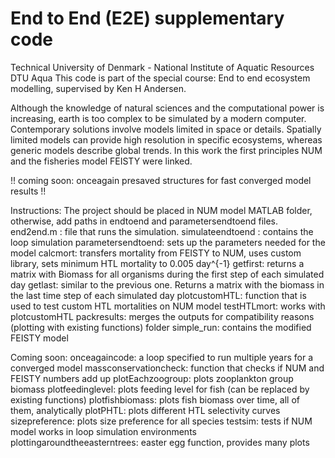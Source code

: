 # End to End (E2E) supplementary code
Technical University of Denmark - National Institute of Aquatic Resources                    DTU Aqua
This code is part of the special course: End to end ecosystem modelling, supervised by Ken H Andersen.

Although the knowledge of natural sciences and the computational power is increasing, earth is too complex to be simulated by a modern computer. Contemporary solutions involve models limited in space or details. Spatially limited models can provide high resolution in specific ecosystems, whereas generic models describe global trends. In this work the first principles NUM and the fisheries model FEISTY were linked. 

!! coming soon: onceagain presaved structures for fast converged model results !!

Instructions:
The project should be placed in NUM model MATLAB folder, otherwise, add paths in endtoend and parametersendtoend files.
end2end.m : file that runs the simulation.
simulateendtoend : contains the loop simulation
parametersendtoend: sets up the parameters needed for the model
calcmort: transfers mortality from FEISTY to NUM, uses custom library, sets minimum HTL mortality to 0.005 day^{-1}
getfirst: returns a matrix with Biomass for all organisms during the first step of each simulated day
getlast: similar to the previous one. Returns a matrix with the biomass in the last time step of each simulated day
plotcustomHTL: function that is used to test custom HTL mortalities on NUM model
testHTLmort: works with plotcustomHTL
packresults: merges the outputs for compatibility reasons (plotting with existing functions)
folder simple_run: contains the modified FEISTY model

Coming soon:
onceagaincode: a loop specified to run multiple years for a converged model
massconservationcheck: function that checks if NUM and FEISTY numbers add up
plotEachzoogroup: plots zooplankton group biomass
plotfeedinglevel: plots feeding level for fish (can be replaced by existing functions)
plotfishbiomass: plots fish biomass over time, all of them, analytically
plotPHTL: plots different HTL selectivity curves
sizepreference: plots size preference for all species
testsim: tests if NUM model works in loop simulation environments
plottingaroundtheeasterntrees: easter egg function, provides many plots
